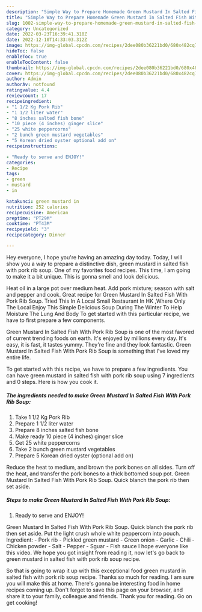 ```yaml
---
description: "Simple Way to Prepare Homemade Green Mustard In Salted Fish With Pork Rib Soup"
title: "Simple Way to Prepare Homemade Green Mustard In Salted Fish With Pork Rib Soup"
slug: 1002-simple-way-to-prepare-homemade-green-mustard-in-salted-fish-with-pork-rib-soup
category: Uncategorized
date: 2022-03-23T16:39:41.310Z
date: 2022-12-10T14:33:03.312Z
image: https://img-global.cpcdn.com/recipes/2dee080b36221bd0/680x482cq70/green-mustard-in-salted-fish-with-pork-rib-soup-recipe-main-photo.jpg
hideToc: false
enableToc: true
enableTocContent: false
thumbnail: https://img-global.cpcdn.com/recipes/2dee080b36221bd0/680x482cq70/green-mustard-in-salted-fish-with-pork-rib-soup-recipe-main-photo.jpg
cover: https://img-global.cpcdn.com/recipes/2dee080b36221bd0/680x482cq70/green-mustard-in-salted-fish-with-pork-rib-soup-recipe-main-photo.jpg
author: Admin
authorAv: notfound
ratingvalue: 4.4
reviewcount: 17
recipeingredient:
- "1 1/2 Kg Pork Rib"
- "1 1/2 liter water"
- "8 inches salted fish bone"
- "10 piece (4 inches) ginger slice"
- "25 white peppercorns"
- "2 bunch green mustard vegetables"
- "5 Korean dried oyster optional add on"
recipeinstructions:

- "Ready to serve and ENJOY!"
categories:
- Recipe
tags:
- green
- mustard
- in

katakunci: green mustard in 
nutrition: 252 calories
recipecuisine: American
preptime: "PT29M"
cooktime: "PT43M"
recipeyield: "3"
recipecategory: Dinner

---
```



Hey everyone, I hope you're having an amazing day today. Today, I will show you a way to prepare a distinctive dish, green mustard in salted fish with pork rib soup. One of my favorites food recipes. This time, I am going to make it a bit unique. This is gonna smell and look delicious.

Heat oil in a large pot over medium heat. Add pork mixture; season with salt and pepper and cook. Great recipe for Green Mustard In Salted Fish With Pork Rib Soup. Tried This In A Local Small Restaurant In HK ,Where Only The Local Enjoy This Simple Delicious Soup During The Winter To Help Moisture The Lung And Body To get started with this particular recipe, we have to first prepare a few components.

Green Mustard In Salted Fish With Pork Rib Soup is one of the most favored of current trending foods on earth. It's enjoyed by millions every day. It's easy, it is fast, it tastes yummy. They're fine and they look fantastic. Green Mustard In Salted Fish With Pork Rib Soup is something that I've loved my entire life.


To get started with this recipe, we have to prepare a few ingredients. You can have green mustard in salted fish with pork rib soup using 7 ingredients and 0 steps. Here is how you cook it.

<!--inarticleads1-->

##### The ingredients needed to make Green Mustard In Salted Fish With Pork Rib Soup:

1. Take 1 1/2 Kg Pork Rib
1. Prepare 1 1/2 liter water
1. Prepare 8 inches salted fish bone
1. Make ready 10 piece (4 inches) ginger slice
1. Get 25 white peppercorns
1. Take 2 bunch green mustard vegetables
1. Prepare 5 Korean dried oyster (optional add on)


Reduce the heat to medium, and brown the pork bones on all sides. Turn off the heat, and transfer the pork bones to a thick bottomed soup pot. Green Mustard In Salted Fish With Pork Rib Soup. Quick blanch the pork rib then set aside. 

<!--inarticleads2-->

##### Steps to make Green Mustard In Salted Fish With Pork Rib Soup:


1. Ready to serve and ENJOY!

Green Mustard In Salted Fish With Pork Rib Soup. Quick blanch the pork rib then set aside. Put the light crush whole white peppercorn into pouch. Ingredient: - Pork rib - Pickled green mustard - Green onion - Garlic - Chili - Chicken powder - Salt - Pepper - Sguar - Fish sauce I hope everyone like this video. We hope you got insight from reading it, now let&#39;s go back to green mustard in salted fish with pork rib soup recipe. 

So that is going to wrap it up with this exceptional food green mustard in salted fish with pork rib soup recipe. Thanks so much for reading. I am sure you will make this at home. There's gonna be interesting food in home recipes coming up. Don't forget to save this page on your browser, and share it to your family, colleague and friends. Thank you for reading. Go on get cooking!
